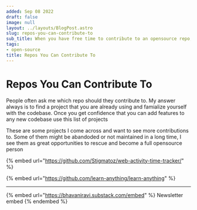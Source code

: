 ```yaml
---
added: Sep 08 2022
draft: false
image: null
layout: ../layouts/BlogPost.astro
slug: repos-you-can-contribute-to
sub_title: When you have free time to contribute to an opensource repo, use this list
tags:
- open-source
title: Repos You Can Contribute To
---
```


# Repos You Can Contribute To

People often ask me which repo should they contribute to. My answer always is to find a project that you are already using and famialize yourself with the codebase. Once you get confidence that you can add features to any new codebase use this list of projects

These are some projects I come across and want to see more contributions to. Some of them might be abandoded or not maintained in a long time, I see them as great opportunities to rescue and become a full opensource person

{% embed url="https://github.com/Stigmatoz/web-activity-time-tracker/" %}

{% embed url="https://github.com/learn-anything/learn-anything" %}

***

{% embed url="https://bhavaniravi.substack.com/embed" %}
Newsletter embed
{% endembed %}